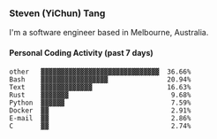 ### Steven (YiChun) Tang

I'm a software engineer based in Melbourne, Australia.

#### Personal Coding Activity (past 7 days)
```
other   ▓▓▓▓▓▓▓▓▓▓▓▓▓▓▓▓▓▓▓▓▓▓▓▓▓▓▓▓▓▓  36.66%
Bash    ▓▓▓▓▓▓▓▓▓▓▓▓▓▓▓▓▓               20.94%
Text    ▓▓▓▓▓▓▓▓▓▓▓▓▓                   16.63%
Rust    ▓▓▓▓▓▓▓                          9.68%
Python  ▓▓▓▓▓▓                           7.59%
Docker  ▓▓                               2.91%
E-mail  ▓▓                               2.86%
C       ▓▓                               2.74%
```
